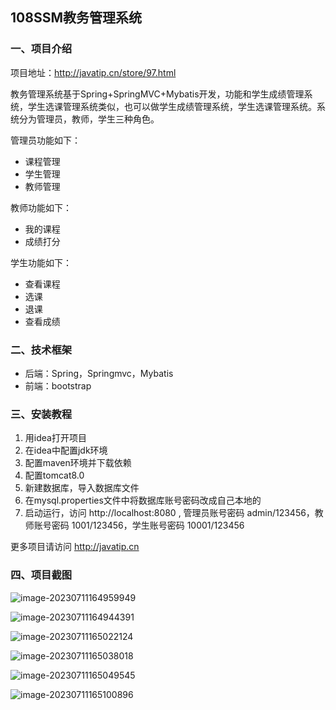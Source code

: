 ## 108SSM教务管理系统

### 一、项目介绍

项目地址：http://javatip.cn/store/97.html

教务管理系统基于Spring+SpringMVC+Mybatis开发，功能和学生成绩管理系统，学生选课管理系统类似，也可以做学生成绩管理系统，学生选课管理系统。系统分为管理员，教师，学生三种角色。

管理员功能如下：

- 课程管理
- 学生管理
- 教师管理

教师功能如下：

- 我的课程
- 成绩打分

学生功能如下：

- 查看课程
- 选课
- 退课
- 查看成绩

### 二、技术框架

- 后端：Spring，Springmvc，Mybatis
- 前端：bootstrap

### 三、安装教程

1. 用idea打开项目
2. 在idea中配置jdk环境
3. 配置maven环境并下载依赖
4. 配置tomcat8.0
5. 新建数据库，导入数据库文件
6. 在mysql.properties文件中将数据库账号密码改成自己本地的
7. 启动运行，访问 http://localhost:8080  , 管理员账号密码 admin/123456，教师账号密码 1001/123456，学生账号密码 10001/123456

更多项目请访问 http://javatip.cn

### 四、项目截图

![image-20230711164959949](http://image.javatip.cn/bysj/20230711165000.png)

![image-20230711164944391](http://image.javatip.cn/bysj/20230711164944.png)

![image-20230711165022124](http://image.javatip.cn/bysj/20230711165022.png)

![image-20230711165038018](http://image.javatip.cn/bysj/20230711165038.png)

![image-20230711165049545](http://image.javatip.cn/bysj/20230711165049.png)

![image-20230711165100896](http://image.javatip.cn/bysj/20230711165100.png)
